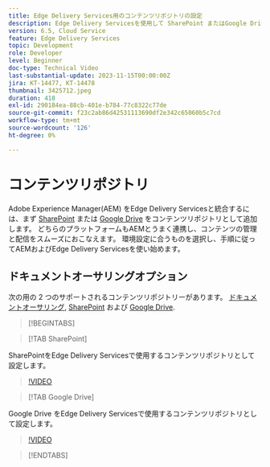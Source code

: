 ```yaml
---
title: Edge Delivery Services用のコンテンツリポジトリの設定
description: Edge Delivery Servicesを使用して SharePoint またはGoogle Drive を設定する
version: 6.5, Cloud Service
feature: Edge Delivery Services
topic: Development
role: Developer
level: Beginner
doc-type: Technical Video
last-substantial-update: 2023-11-15T00:00:00Z
jira: KT-14477, KT-14478
thumbnail: 3425712.jpeg
duration: 418
exl-id: 290184ea-88cb-401e-b784-77c8322c77de
source-git-commit: f23c2ab86d42531113690df2e342c65060b5c7cd
workflow-type: tm+mt
source-wordcount: '126'
ht-degree: 0%

---
```


# コンテンツリポジトリ

Adobe Experience Manager(AEM) をEdge Delivery Servicesと統合するには、まず [SharePoint](#sharepoint) または [Google Drive](#google-drive) をコンテンツリポジトリとして追加します。 どちらのプラットフォームもAEMとうまく連携し、コンテンツの管理と配信をスムーズにおこなえます。 環境設定に合うものを選択し、手順に従ってAEMおよびEdge Delivery Servicesを使い始めます。

## ドキュメントオーサリングオプション

次の用の 2 つのサポートされるコンテンツリポジトリーがあります。 [ドキュメントオーサリング](../../document-authoring/set-up.md), [SharePoint](#sharepoint) および [Google Drive](#google-drive).

>[!BEGINTABS]

>[!TAB SharePoint]

SharePointをEdge Delivery Servicesで使用するコンテンツリポジトリとして設定します。

>[!VIDEO](https://video.tv.adobe.com/v/3425712/?learn=on)

>[!TAB Google Drive]

Google Drive をEdge Delivery Servicesで使用するコンテンツリポジトリとして設定します。

>[!VIDEO](https://video.tv.adobe.com/v/3425711/?learn=on)

>[!ENDTABS]
